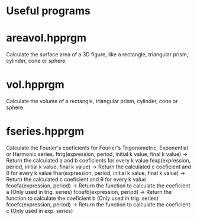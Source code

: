 # Useful programs

# areavol.hpprgm 

Calculate the surface area of a 3D figure, like a rectangle, triangular prism, cylinder, cone or sphere


# vol.hpprgm 

Calculate the volume of a rectangle, triangular prism, cylinder, cone or sphere


# fseries.hpprgm 

Calculate the Fourier's coeficients for Fourier's Trigonometric, Exponential or Harmonic series.
ftrig(expression, period, initial k value, final k value) -> Return the calculated a and b coeficients for every k value
fexp(expression, period, initial k value, final k value) -> Return the calculated c coeficient and θ for every k value
fhar(expression, period, initial k value, final k value) -> Return the calculated c coeficient and θ for every k value
fcoefa(expression, period) -> Return the function to calculate the coeficient a (Only used in trig. series)
fcoefb(expression, period) -> Return the function to calculate the coeficient b (Only used in trig. series)
fcoefc(expression, period) -> Return the function to calculate the coeficient c (Only used in exp. series)


